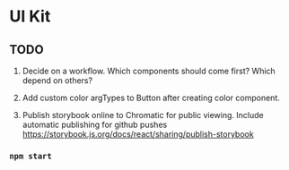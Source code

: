 # UI Kit

## TODO

1. Decide on a workflow. Which components should come first? Which depend on others?

2. Add custom color argTypes to Button after creating color component.

3. Publish storybook online to Chromatic for public viewing. Include automatic publishing for github pushes https://storybook.js.org/docs/react/sharing/publish-storybook

### `npm start`
